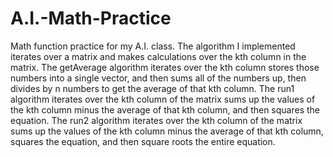# A.I.-Math-Practice
Math function practice for my A.I. class. The algorithm I implemented iterates over a matrix and makes calculations over the kth column
in the matrix. The getAverage algorithm iterates over the kth column stores those numbers into a
single vector, and then sums all of the numbers up, then divides by n numbers to get the average of
that kth column. The run1 algorithm iterates over the kth column of the matrix sums up the values
of the kth column minus the average of that kth column, and then squares the equation. The run2
algorithm iterates over the kth column of the matrix sums up the values of the kth column minus
the average of that kth column, squares the equation, and then square roots the entire equation.
